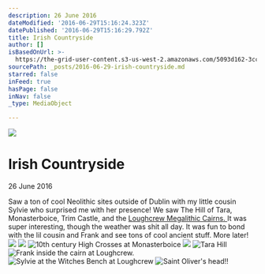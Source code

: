 ```yaml
---
description: 26 June 2016
dateModified: '2016-06-29T15:16:24.323Z'
datePublished: '2016-06-29T15:16:29.792Z'
title: Irish Countryside
author: []
isBasedOnUrl: >-
  https://the-grid-user-content.s3-us-west-2.amazonaws.com/5093d162-3cc7-4692-96c7-cfca420b15b7.jpg
sourcePath: _posts/2016-06-29-irish-countryside.md
starred: false
inFeed: true
hasPage: false
inNav: false
_type: MediaObject

---
```

![](https://the-grid-user-content.s3-us-west-2.amazonaws.com/5093d162-3cc7-4692-96c7-cfca420b15b7.jpg)

# Irish Countryside

26 June 2016

Saw a ton of cool Neolithic sites outside of Dublin with my little cousin Sylvie who surprised me with her presence! We saw The Hill of Tara, Monasterboice, Trim Castle, and the [Loughcrew Megalithic Cairns. ][0]It was super interesting, though the weather was shit all day. It was fun to bond with the lil cousin and Frank and see tons of cool ancient stuff. More later!
![](https://the-grid-user-content.s3-us-west-2.amazonaws.com/1f0ea5e7-410f-448b-9149-00df418b6d15.jpg)
![](https://the-grid-user-content.s3-us-west-2.amazonaws.com/d4d570a3-27ae-4bc2-ad5c-6d81fc97aa4f.jpg)
![10th century High Crosses at Monasterboice](https://the-grid-user-content.s3-us-west-2.amazonaws.com/d9e0c1bf-e603-49c1-b92c-5d0ca740949f.jpg)
![](https://the-grid-user-content.s3-us-west-2.amazonaws.com/ed0c14ad-9265-4854-904e-32bcae2381f7.jpg)
![Tara Hill ](https://the-grid-user-content.s3-us-west-2.amazonaws.com/bf340214-a7f7-43e3-a19a-af2b94162465.jpg)
![Frank inside the cairn at Loughcrew. ](https://the-grid-user-content.s3-us-west-2.amazonaws.com/458b55a1-b550-4a13-9712-4b981f8c3608.jpg)
![Sylvie at the Witches Bench at Loughcrew](https://the-grid-user-content.s3-us-west-2.amazonaws.com/0e6e3f99-420c-4c6d-b5f1-4602357fdd79.jpg)
![Saint Oliver's head!! ](https://s3-us-west-2.amazonaws.com/the-grid-img/p/27e79c68d16d53940e40c6dcc2cda716bdf57ca5.jpg)

[0]: http://www.knowth.com/loughcrew.htm